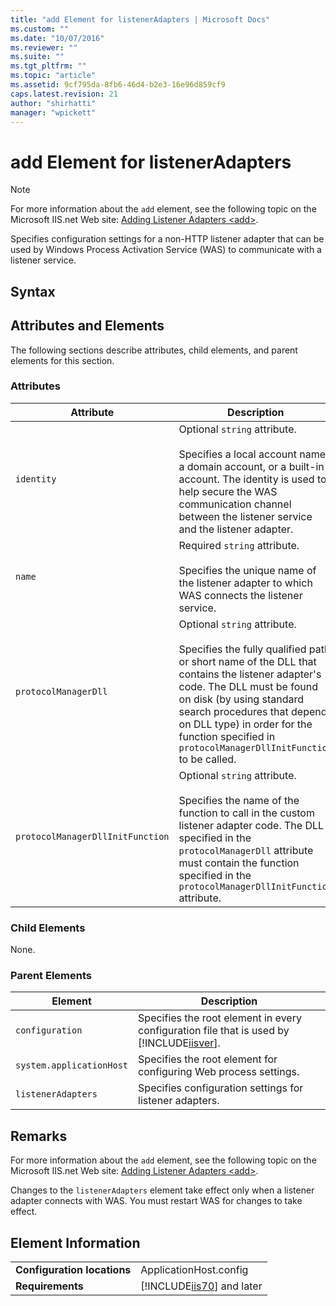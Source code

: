 ```yaml
---
title: "add Element for listenerAdapters | Microsoft Docs"
ms.custom: ""
ms.date: "10/07/2016"
ms.reviewer: ""
ms.suite: ""
ms.tgt_pltfrm: ""
ms.topic: "article"
ms.assetid: 9cf795da-8fb6-46d4-b2e3-16e96d859cf9
caps.latest.revision: 21
author: "shirhatti"
manager: "wpickett"
---
```

# add Element for listenerAdapters
> [!NOTE]
>  For more information about the `add` element, see the following topic on the Microsoft IIS.net Web site: [Adding Listener Adapters \<add>](http://www.iis.net/ConfigReference/system.applicationHost/listenerAdapters/add).  
  
 Specifies configuration settings for a non-HTTP listener adapter that can be used by Windows Process Activation Service (WAS) to communicate with a listener service.  
  
## Syntax  
  
## Attributes and Elements  
 The following sections describe attributes, child elements, and parent elements for this section.  
  
### Attributes  
  
|Attribute|Description|  
|---------------|-----------------|  
|`identity`|Optional `string` attribute.<br /><br /> Specifies a local account name, a domain account, or a built-in account. The identity is used to help secure the WAS communication channel between the listener service and the listener adapter.|  
|`name`|Required `string` attribute.<br /><br /> Specifies the unique name of the listener adapter to which WAS connects the listener service.|  
|`protocolManagerDll`|Optional `string` attribute.<br /><br /> Specifies the fully qualified path or short name of the DLL that contains the listener adapter's code. The DLL must be found on disk (by using standard search procedures that depend on DLL type) in order for the function specified in `protocolManagerDllInitFunction` to be called.|  
|`protocolManagerDllInitFunction`|Optional `string` attribute.<br /><br /> Specifies the name of the function to call in the custom listener adapter code. The DLL specified in the `protocolManagerDll` attribute must contain the function specified in the `protocolManagerDllInitFunction` attribute.|  
  
### Child Elements  
 None.  
  
### Parent Elements  
  
|Element|Description|  
|-------------|-----------------|  
|`configuration`|Specifies the root element in every configuration file that is used by [!INCLUDE[iisver](../../reference/admin/includes/iisver-md.md)].|  
|`system.applicationHost`|Specifies the root element for configuring Web process settings.|  
|`listenerAdapters`|Specifies configuration settings for listener adapters.|  
  
## Remarks  
 For more information about the `add` element, see the following topic on the Microsoft IIS.net Web site: [Adding Listener Adapters \<add>](http://www.iis.net/ConfigReference/system.applicationHost/listenerAdapters/add).  
  
 Changes to the `listenerAdapters` element take effect only when a listener adapter connects with WAS. You must restart WAS for changes to take effect.  
  
## Element Information  
  
|||  
|-|-|  
|**Configuration locations**|ApplicationHost.config|  
|**Requirements**|[!INCLUDE[iis70](../../reference/admin/includes/iis70-md.md)] and later|
